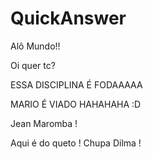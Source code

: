 # QuickAnswer

Alô Mundo!!

Oi quer tc?


ESSA DISCIPLINA É FODAAAAA

$$$$


MARIO É VIADO HAHAHAHA :D

Jean Maromba !

Aqui é do queto ! Chupa Dilma !

